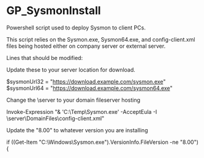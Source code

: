 # GP_SysmonInstall

Powershell script used to deploy Sysmon to client PCs.  

This script relies on the Sysmon.exe, Sysmon64.exe, and config-client.xml files being hosted either on company server or external server.

Lines that should be modified:

Update these to your server location for download.

$sysmonUrl32 = "https://download.example.com/sysmon.exe"
$sysmonUrl64 = "https://download.example.com/sysmon64.exe"

Change the \\server to your domain fileserver hosting

Invoke-Expression "& 'C:\Temp\Sysmon.exe' -AcceptEula -I \\server\DomainFiles\config-client.xml"

Update the "8.00" to whatever version you are installing

if ((Get-Item "C:\Windows\Sysmon.exe").VersionInfo.FileVersion -ne "8.00") {